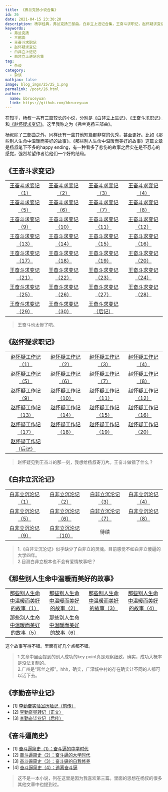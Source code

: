 ```yaml
---
title: 《弗兰克扬小说合集》
id: 26
date: 2021-04-15 23:30:20
description: 杨学经典，弗兰克扬三部曲，白非立上进记合集，王奋斗求职记，赵怀疑求变记
keywords: 
  - 弗兰克扬
  - 三部曲
  - 王奋斗求职记
  - 赵怀疑求变记
  - 白非立上进记
  - 白非立上进记合集
tag: 
  - 杂谈
category: 
  - 杂谈
mathjax: false
image: blog_imgs/25/25_1.png
permalink: /post/26.html
author: 
  name: bbruceyuan
  link: https://github.com/bbruceyuan
---
```


在知乎，杨叔一共有三篇较长的小说，分别是[《白非立上进记》](https://zhuanlan.zhihu.com/p/91072728)、[《王奋斗求职记》](https://zhuanlan.zhihu.com/p/58730664)和[《赵怀疑求变记》](https://zhuanlan.zhihu.com/p/62942136)。这里我称之为《弗兰克扬三部曲》。

杨叔除了三部曲之外，同样还有一些其他短篇都非常的优秀，甚至更好。比如《那些别人生命中温暖而美好的故事》。《那些别人生命中温暖而美好的故事》这篇文章是杨叔笔下不多的happy ending，有一种看多了悲伤的故事之后实在是不忍心的感觉，强烈希望作者给他们一个好的结局。


## 《王奋斗求变记》
|||||
|:--:|:--:|:--:|:--:|
|[王奋斗求变记（1）](https://zhuanlan.zhihu.com/p/58730664)|[王奋斗求变记（2）](https://zhuanlan.zhihu.com/p/59842451)|[王奋斗求变记（3）](https://zhuanlan.zhihu.com/p/60072795)|[王奋斗求变记（4）](https://zhuanlan.zhihu.com/p/60201780)|
|[王奋斗求变记（5）](https://zhuanlan.zhihu.com/p/60311568)|[王奋斗求变记（6）](https://zhuanlan.zhihu.com/p/60341990)|[王奋斗求变记（7）](https://zhuanlan.zhihu.com/p/60577296)|[王奋斗求变记（8）](https://zhuanlan.zhihu.com/p/60656860)|
|[王奋斗求变记（9）](https://zhuanlan.zhihu.com/p/60665453)|[王奋斗求变记（10）](https://zhuanlan.zhihu.com/p/60687710)|[王奋斗求变记（11）](https://zhuanlan.zhihu.com/p/60961370)|[王奋斗求变记（12）](https://zhuanlan.zhihu.com/p/60968055)|
|[王奋斗求变记（13）](https://zhuanlan.zhihu.com/p/61050652)|[王奋斗求变记（14）](https://zhuanlan.zhihu.com/p/61167103)|[王奋斗求变记（15）](https://zhuanlan.zhihu.com/p/61257664)|[王奋斗求变记（16）](https://zhuanlan.zhihu.com/p/61289789)|
|[王奋斗求变记（17）](https://zhuanlan.zhihu.com/p/61420853)|[王奋斗求变记（18）](https://zhuanlan.zhihu.com/p/61475362)|[王奋斗求变记（19）](https://zhuanlan.zhihu.com/p/61479157)|[王奋斗求变记（20）](https://zhuanlan.zhihu.com/p/61534461)|
|[王奋斗求变记（21）](https://zhuanlan.zhihu.com/p/61584914)|[王奋斗求变记（22）](https://zhuanlan.zhihu.com/p/61667974)|[王奋斗求变记（23）](https://zhuanlan.zhihu.com/p/61835836)|[王奋斗求变记（24）](https://zhuanlan.zhihu.com/p/61955284)|
|[王奋斗求变记（25）](https://zhuanlan.zhihu.com/p/62045067)|[王奋斗求变记（26）](https://zhuanlan.zhihu.com/p/62074794)|[王奋斗求变记（27）](https://zhuanlan.zhihu.com/p/62172404)|[王奋斗求变记（28）](https://zhuanlan.zhihu.com/p/62177816)|
|[王奋斗求变记（29）](https://zhuanlan.zhihu.com/p/62340467)|[王奋斗求变记（30）](https://zhuanlan.zhihu.com/p/62346922)|[王奋斗求变记（后记）](https://zhuanlan.zhihu.com/p/62351755)||

> 王奋斗也太惨了吧。

## 《赵怀疑求职记》
|||||
|:--:|:--:|:--:|:--:|
|[赵怀疑工作记（1）](https://zhuanlan.zhihu.com/p/62942136)|[赵怀疑工作记（2）](https://zhuanlan.zhihu.com/p/63087171)|[赵怀疑工作记（3）](https://zhuanlan.zhihu.com/p/63281690)|[赵怀疑工作记（4）](https://zhuanlan.zhihu.com/p/63508250)|
|[赵怀疑工作记（5）](https://zhuanlan.zhihu.com/p/64034724)|[赵怀疑工作记（6）](https://zhuanlan.zhihu.com/p/64866261)|[赵怀疑工作记（7）](https://zhuanlan.zhihu.com/p/65503708)|[赵怀疑工作记（8）](https://zhuanlan.zhihu.com/p/67006159)|
|[赵怀疑工作记（9）](https://zhuanlan.zhihu.com/p/68436501)|[赵怀疑工作记（10）](https://zhuanlan.zhihu.com/p/68465902)|[赵怀疑工作记（11）](https://zhuanlan.zhihu.com/p/68914007)|[赵怀疑工作记（12）](https://zhuanlan.zhihu.com/p/69361604)|
|[赵怀疑工作记（13）](https://zhuanlan.zhihu.com/p/69366123)|[赵怀疑工作记（14）](https://zhuanlan.zhihu.com/p/70334252)|[赵怀疑工作记（15）](https://zhuanlan.zhihu.com/p/72455660)|[赵怀疑工作记（16）](https://zhuanlan.zhihu.com/p/74898642)|
|[赵怀疑工作记（17）](https://zhuanlan.zhihu.com/p/76645917)|[赵怀疑工作记（18）](https://zhuanlan.zhihu.com/p/79650462)|[赵怀疑工作记（19）](https://zhuanlan.zhihu.com/p/85710055)|[赵怀疑工作记（20）](https://zhuanlan.zhihu.com/p/89836565)|
|[赵怀疑工作记（后记）](https://zhuanlan.zhihu.com/p/92779558)||||

> 赵怀疑见到王奋斗的那一刻，我想给杨叔寄刀片。王奋斗做错了什么？

## 《白非立沉沦记》
|||||
|:--:|:--:|:--:|:--:|
|[白非立沉沦记（1）](https://zhuanlan.zhihu.com/p/105130082)|[白非立沉沦记（2）](https://zhuanlan.zhihu.com/p/106224247)|[白非立沉沦记（3）](https://zhuanlan.zhihu.com/p/106800415)|[白非立沉沦记（4）](https://zhuanlan.zhihu.com/p/107760681)|
|[白非立沉沦记（5）](https://zhuanlan.zhihu.com/p/110584453)|[白非立沉沦记（6）](https://zhuanlan.zhihu.com/p/111635649)|[白非立沉沦记（7）](https://zhuanlan.zhihu.com/p/114326864)|[白非立沉沦记（8）](https://zhuanlan.zhihu.com/p/136188150)|
|[白非立沉沦记（9）](https://zhuanlan.zhihu.com/p/138940105)|[白非立沉沦记（10）](https://zhuanlan.zhihu.com/p/143540539)|待续||

> 1.《白非立沉沦记》似乎缺少了白非立的灵魂。目前感觉不如白非立傻逼的大学四年。<br/>
> 2.目测白非立根本也不会有爱情故事吧？

## 《那些别人生命中温暖而美好的故事》
|||||
|:--:|:--:|:--:|:--:|
|[那些别人生命中温暖而美好的故事（1）](https://zhuanlan.zhihu.com/p/40787849)|[那些别人生命中温暖而美好的故事（2）](https://zhuanlan.zhihu.com/p/41084554)|[那些别人生命中温暖而美好的故事（3）](https://zhuanlan.zhihu.com/p/41092489)|[那些别人生命中温暖而美好的故事（4）](https://zhuanlan.zhihu.com/p/41099176)|
|[那些别人生命中温暖而美好的故事（5）](https://zhuanlan.zhihu.com/p/41121614)|[那些别人生命中温暖而美好的故事（6）](https://zhuanlan.zhihu.com/p/41142011)|||

这个故事写得不错。里面有好几个点都不错。
> 1.文章中里面提到的别人成功的key point真是观察细致，确实，成功大概率是没法复制的。<br/>
> 2.广州是“屌丝之都”。hhh，确实，广深城中村的存在确实让不同的人都可以活下去。

## 《李勤奋毕业记》
- [1] [李勤奋实验室历险记（前传）](https://www.zhihu.com/question/27154943/answer/248087884)
- [2] [李勤奋兜转记（正文）](https://zhuanlan.zhihu.com/p/92775770)
- [3] [李勤奋毕业记（后传）](https://zhuanlan.zhihu.com/p/53880782)


## 《奋斗逼简史》
- [1] [奋斗逼简史（1）：奋斗逼的中学时代](https://zhuanlan.zhihu.com/p/55532089)
- [2] [奋斗逼简史（2）：奋斗逼的大学时代](https://zhuanlan.zhihu.com/p/55669396)
- [3] [奋斗逼简史（3）：奋斗逼的自我修养](https://zhuanlan.zhihu.com/p/55748275)
- [4] [奋斗逼简史（4）：逃离奋斗逼](https://zhuanlan.zhihu.com/p/55844166)

> 这不是一本小说，列在这里是因为我喜欢第三篇。里面的思想在杨叔的很多其他文章中也提到过。